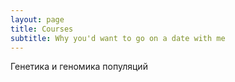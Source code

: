 ```yaml
---
layout: page
title: Courses
subtitle: Why you'd want to go on a date with me
---
```


Генетика и геномика популяций 
